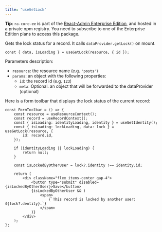 ```yaml
---
title: "useGetLock"
---
```


**Tip**: `ra-core-ee` is part of the [React-Admin Enterprise Edition](https://marmelab.com/ra-enterprise/), and hosted in a private npm registry. You need to subscribe to one of the Enterprise Edition plans to access this package.

Gets the lock status for a record. It calls `dataProvider.getLock()` on mount.

```tsx
const { data, isLoading } = useGetLock(resource, { id });
```

Parameters description:

-   `resource`: the resource name (e.g. `'posts'`)
-   `params`: an object with the following properties:
    -   `id`: the record id (e.g. `123`)
    -   `meta`: Optional. an object that will be forwarded to the dataProvider (optional)

Here is a form toolbar that displays the lock status of the current record:

```tsx
const FormToolbar = () => {
    const resource = useResourceContext();
    const record = useRecordContext();
    const { isLoading: identityLoading, identity } = useGetIdentity();
    const { isLoading: lockLoading, data: lock } = useGetLock(resource, {
        id: record.id,
    });

    if (identityLoading || lockLoading) {
        return null;
    }

    const isLockedByOtherUser = lock?.identity !== identity.id;

    return (
        <div className="flex items-center gap-4">
            <button type="submit" disabled={isLockedByOtherUser}>Save</button>
            {isLockedByOtherUser && (
                <span>
                    {`This record is locked by another user: ${lock?.dentity}.`}
                </span>
            )}
        </div>
    );
};
```